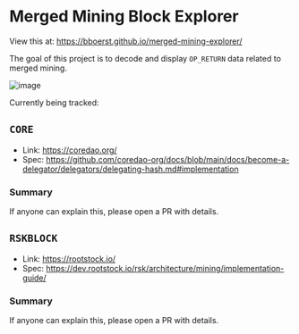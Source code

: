 # Merged Mining Block Explorer

View this at: https://bboerst.github.io/merged-mining-explorer/

The goal of this project is to decode and display `OP_RETURN` data related to merged mining.

![image](https://github.com/bboerst/merged-mining-explorer/assets/1393271/a713e796-967c-4576-8d78-c1c73cfdf508)

Currently being tracked:
## `CORE`
- Link: https://coredao.org/
- Spec: https://github.com/coredao-org/docs/blob/main/docs/become-a-delegator/delegators/delegating-hash.md#implementation

### Summary
If anyone can explain this, please open a PR with details.

## `RSKBLOCK`
- Link: https://rootstock.io/
- Spec: https://dev.rootstock.io/rsk/architecture/mining/implementation-guide/

### Summary
If anyone can explain this, please open a PR with details.
